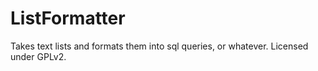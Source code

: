 ListFormatter
===
Takes text lists and formats them into sql queries, or whatever. Licensed under GPLv2.
